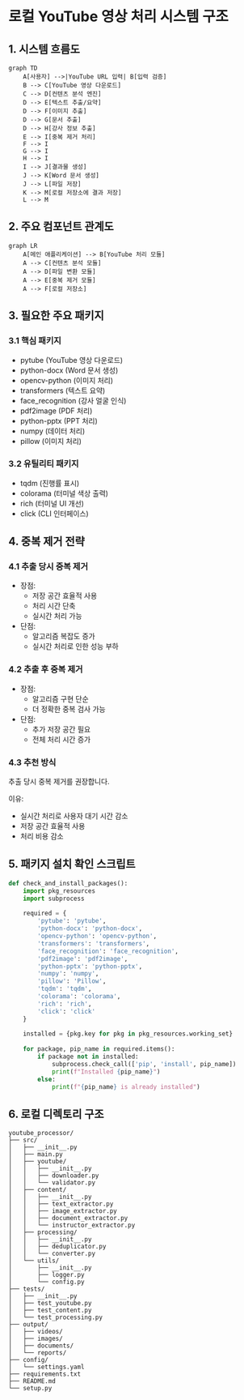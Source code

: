 # 로컬 YouTube 영상 처리 시스템 구조

## 1. 시스템 흐름도

```mermaid
graph TD
    A[사용자] -->|YouTube URL 입력| B[입력 검증]
    B --> C[YouTube 영상 다운로드]
    C --> D[컨텐츠 분석 엔진]
    D --> E[텍스트 추출/요약]
    D --> F[이미지 추출]
    D --> G[문서 추출]
    D --> H[강사 정보 추출]
    E --> I[중복 제거 처리]
    F --> I
    G --> I
    H --> I
    I --> J[결과물 생성]
    J --> K[Word 문서 생성]
    J --> L[파일 저장]
    K --> M[로컬 저장소에 결과 저장]
    L --> M
```

## 2. 주요 컴포넌트 관계도

```mermaid
graph LR
    A[메인 애플리케이션] --> B[YouTube 처리 모듈]
    A --> C[컨텐츠 분석 모듈]
    A --> D[파일 변환 모듈]
    A --> E[중복 제거 모듈]
    A --> F[로컬 저장소]
```

## 3. 필요한 주요 패키지

### 3.1 핵심 패키지
- pytube (YouTube 영상 다운로드)
- python-docx (Word 문서 생성)
- opencv-python (이미지 처리)
- transformers (텍스트 요약)
- face_recognition (강사 얼굴 인식)
- pdf2image (PDF 처리)
- python-pptx (PPT 처리)
- numpy (데이터 처리)
- pillow (이미지 처리)

### 3.2 유틸리티 패키지
- tqdm (진행률 표시)
- colorama (터미널 색상 출력)
- rich (터미널 UI 개선)
- click (CLI 인터페이스)

## 4. 중복 제거 전략

### 4.1 추출 당시 중복 제거
- 장점:
  - 저장 공간 효율적 사용
  - 처리 시간 단축
  - 실시간 처리 가능
- 단점:
  - 알고리즘 복잡도 증가
  - 실시간 처리로 인한 성능 부하

### 4.2 추출 후 중복 제거
- 장점:
  - 알고리즘 구현 단순
  - 더 정확한 중복 검사 가능
- 단점:
  - 추가 저장 공간 필요
  - 전체 처리 시간 증가

### 4.3 추천 방식
추출 당시 중복 제거를 권장합니다.

이유:
- 실시간 처리로 사용자 대기 시간 감소
- 저장 공간 효율적 사용
- 처리 비용 감소

## 5. 패키지 설치 확인 스크립트

```python
def check_and_install_packages():
    import pkg_resources
    import subprocess
    
    required = {
        'pytube': 'pytube',
        'python-docx': 'python-docx',
        'opencv-python': 'opencv-python',
        'transformers': 'transformers',
        'face_recognition': 'face_recognition',
        'pdf2image': 'pdf2image',
        'python-pptx': 'python-pptx',
        'numpy': 'numpy',
        'pillow': 'Pillow',
        'tqdm': 'tqdm',
        'colorama': 'colorama',
        'rich': 'rich',
        'click': 'click'
    }
    
    installed = {pkg.key for pkg in pkg_resources.working_set}
    
    for package, pip_name in required.items():
        if package not in installed:
            subprocess.check_call(['pip', 'install', pip_name])
            print(f"Installed {pip_name}")
        else:
            print(f"{pip_name} is already installed")
```

## 6. 로컬 디렉토리 구조

```
youtube_processor/
├── src/
│   ├── __init__.py
│   ├── main.py
│   ├── youtube/
│   │   ├── __init__.py
│   │   ├── downloader.py
│   │   └── validator.py
│   ├── content/
│   │   ├── __init__.py
│   │   ├── text_extractor.py
│   │   ├── image_extractor.py
│   │   ├── document_extractor.py
│   │   └── instructor_extractor.py
│   ├── processing/
│   │   ├── __init__.py
│   │   ├── deduplicator.py
│   │   └── converter.py
│   └── utils/
│       ├── __init__.py
│       ├── logger.py
│       └── config.py
├── tests/
│   ├── __init__.py
│   ├── test_youtube.py
│   ├── test_content.py
│   └── test_processing.py
├── output/
│   ├── videos/
│   ├── images/
│   ├── documents/
│   └── reports/
├── config/
│   └── settings.yaml
├── requirements.txt
├── README.md
└── setup.py
``` 